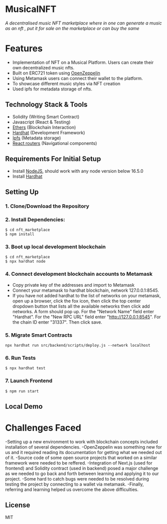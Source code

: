 # MusicalNFT

*A decentralised music NFT marketplace where in one can generate a music as an nft , put it for sale on the marketplace or can buy the same*

# Features

- Implementation of NFT on a Musical Platform. Users can create their own decentralized music nfts.
- Built on ERC721 token using [OpenZeppelin](https://www.openzeppelin.com/)
- Using Metamask users can connect their wallet to the platform.
- To showcase different music styles via NFT creation
- Used ipfs for metadata storage of nfts.

## Technology Stack & Tools

- Solidity (Writing Smart Contract)
- Javascript (React & Testing)
- [Ethers](https://docs.ethers.io/v5/) (Blockchain Interaction)
- [Hardhat](https://hardhat.org/) (Development Framework)
- [Ipfs](https://ipfs.io/) (Metadata storage)
- [React routers](https://v5.reactrouter.com/) (Navigational components)

## Requirements For Initial Setup
- Install [NodeJS](https://nodejs.org/en/), should work with any node version below 16.5.0
- Install [Hardhat](https://hardhat.org/)

## Setting Up
### 1. Clone/Download the Repository

### 2. Install Dependencies:
```
$ cd nft_marketplace
$ npm install
```
### 3. Boot up local development blockchain
```
$ cd nft_marketplace
$ npx hardhat node
```

### 4. Connect development blockchain accounts to Metamask
- Copy private key of the addresses and import to Metamask
- Connect your metamask to hardhat blockchain, network 127.0.0.1:8545.
- If you have not added hardhat to the list of networks on your metamask, open up a browser, click the fox icon, then click the top center dropdown button that lists all the available networks then click add networks. A form should pop up. For the "Network Name" field enter "Hardhat". For the "New RPC URL" field enter "http://127.0.0.1:8545". For the chain ID enter "31337". Then click save.  


### 5. Migrate Smart Contracts
`npx hardhat run src/backend/scripts/deploy.js --network localhost`

### 6. Run Tests
`$ npx hardhat test`

### 7. Launch Frontend
`$ npm run start`

## Local Demo


# Challenges Faced
-Setting up a new environment to work with blockchain concepts included installation of several dependencies.
-OpenZeppelin was something new for us and it required reading its documentation for getting what we needed out of it.
-Source code of some open source projects that worked on a similar framework were needed to be reffered.
-Integration of  Next.js (used for frontend) and Solidity contract (used in backend) posed a major challenge as we needed to go back and forth between learning and applying it to our project.
-Some hard to catch bugs were needed to be resolved during testing the project by connecting to a wallet via metamask.
-Finally, referring and learning helped us overcome the above difficulties.

License
----
MIT

